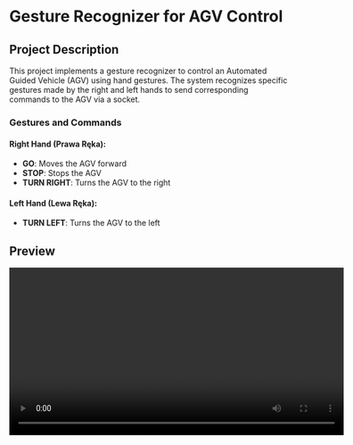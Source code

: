 # Gesture Recognizer for AGV Control

## Project Description

This project implements a gesture recognizer to control an Automated Guided Vehicle (AGV) using hand gestures. The system recognizes specific gestures made by the right and left hands to send corresponding commands to the AGV via a socket.

### Gestures and Commands

#### Right Hand (Prawa Ręka):
- **GO**: Moves the AGV forward
- **STOP**: Stops the AGV
- **TURN RIGHT**: Turns the AGV to the right

#### Left Hand (Lewa Ręka):
- **TURN LEFT**: Turns the AGV to the left

## Preview
<div>
  <video src="https://github.com/lukasgola/gesture-recognizer/blob/main/demo.mov" width="600" controls></video>
</div>

